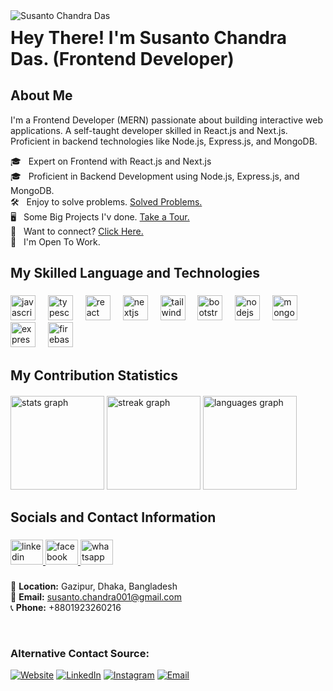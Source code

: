 <img alt="Susanto Chandra Das" src="https://i.ibb.co.com/9mLKP6pT/Github-banner-of-susanto-1.png"/>

<h1 style="margin-top: 10px"> Hey There! I'm Susanto Chandra Das. (Frontend Developer)</h2>


<div>
  <h2> About Me </h3>
<p>I'm a Frontend Developer (MERN) passionate about building interactive web applications.
A self-taught developer skilled in React.js and Next.js.
Proficient in backend technologies like Node.js, Express.js, and MongoDB.<br/></p>
🎓 &nbsp; Expert on Frontend with React.js and Next.js <br/>
🎓 &nbsp; Proficient in Backend Development using Node.js, Express.js, and MongoDB. <br/>
🛠 &nbsp; Enjoy to solve problems. <a href="https://susanto-portfolio.netlify.app/">Solved Problems.</a> <br/>
🖥 &nbsp; Some Big Projects I'v done. <a href="https://susanto-portfolio.netlify.app/">Take a Tour.</a> <br/>
📧 &nbsp; Want to connect? <a href="https://linkedin.com/in/susanto-chandra/">Click Here.</a> <br/>
💼 &nbsp; I'm Open To Work.

</div>

<h2>My Skilled Language and Technologies</p>

###

<div align="left">
  <img src="https://cdn.jsdelivr.net/gh/devicons/devicon/icons/javascript/javascript-original.svg" height="40" alt="javascript logo"  />
  <img width="12" />
  <img src="https://cdn.jsdelivr.net/gh/devicons/devicon/icons/typescript/typescript-original.svg" height="40" alt="typescript logo"  />
  <img width="12" />
  <img src="https://cdn.jsdelivr.net/gh/devicons/devicon/icons/react/react-original.svg" height="40" alt="react logo"  />
  <img width="12" />
  <img src="https://skillicons.dev/icons?i=nextjs" height="40" alt="nextjs logo"  />
  <img width="12" />
  <img src="https://cdn.simpleicons.org/tailwindcss/06B6D4" height="40" alt="tailwindcss logo"  />
  <img width="12" />
  <img src="https://skillicons.dev/icons?i=bootstrap" height="40" alt="bootstrap logo"  />
  <img width="12" />
  <img src="https://cdn.simpleicons.org/nodedotjs/339933" height="40" alt="nodejs logo"  />
  <img width="12" />
  <img src="https://cdn.simpleicons.org/mongodb/47A248" height="40" alt="mongodb logo"  />
  <img width="12" />
  <img src="https://skillicons.dev/icons?i=express" height="40" alt="express logo"  />
  <img width="12" />
  <img src="https://skillicons.dev/icons?i=firebase" height="40" alt="firebase logo"  />
</div>

###
<h2>My Contribution Statistics</h2>
<div style="margin-top: 20px">
  <img src="https://github-readme-stats.vercel.app/api?username=Sushanta65&hide_title=false&hide_rank=false&show_icons=true&include_all_commits=true&count_private=true&disable_animations=false&theme=dracula&locale=en&hide_border=false&order=1" height="150" alt="stats graph"  />
 
 
   <img src="https://streak-stats.demolab.com?user=Sushanta65&locale=en&mode=daily&theme=dracula&hide_border=false&border_radius=5&order=3" height="150" alt="streak graph"  />
    <img src="https://github-readme-stats.vercel.app/api/top-langs?username=Sushanta65&locale=en&hide_title=false&layout=compact&card_width=320&langs_count=5&theme=dracula&hide_border=false&order=2" height="150" alt="languages graph"  />
   
</div>

###



<h2 align="left">Socials and Contact Information</p>

###

<div align="left">
  <a href="https://www.linkedin.com/in/susanto-chandra/" target="_blank">
    <img src="https://raw.githubusercontent.com/maurodesouza/profile-readme-generator/master/src/assets/icons/social/linkedin/default.svg" width="52" height="40" alt="linkedin logo"  />
  </a>
  <a href="https://web.facebook.com/sushanta.chandra001/" target="_blank">
    <img src="https://raw.githubusercontent.com/maurodesouza/profile-readme-generator/master/src/assets/icons/social/facebook/default.svg" width="52" height="40" alt="facebook logo"  />
  </a>
  <a href="+8801923260216" target="_blank">
    <img src="https://raw.githubusercontent.com/maurodesouza/profile-readme-generator/master/src/assets/icons/social/whatsapp/default.svg" width="52" height="40" alt="whatsapp logo"  />
  </a>
</div>

###

📍 **Location:** Gazipur, Dhaka, Bangladesh  
📧 **Email:** susanto.chandra001@gmail.com  
📞 **Phone:** +8801923260216


<br/>

<h3> Alternative Contact Source: </h3>
<p>
<a href="https://susanto-portfolio.netlify.app/"><img alt="Website" src="https://img.shields.io/badge/susanto-portfolio.web.app-blue?style=flat-square&logo=google-chrome"></a>
<a href="https://www.linkedin.com/in/susanto-chandra/"><img alt="LinkedIn" src="https://img.shields.io/badge/LinkedIn-Susanto%20Chandra%20Das-blue?style=flat-square&logo=linkedin"></a>
<a href="https://www.instagram.com/sushanta.wd/"><img alt="Instagram" src="https://img.shields.io/badge/Instagram-Susanto Chandra-blue?style=flat-square&logo=instagram"></a>
<a href="mailto:susanto.chandra001@gmail.com"><img alt="Email" src="https://img.shields.io/badge/Email-susanto.chandra001@gmail.com-blue?style=flat-square&logo=gmail"></a>
</p>



